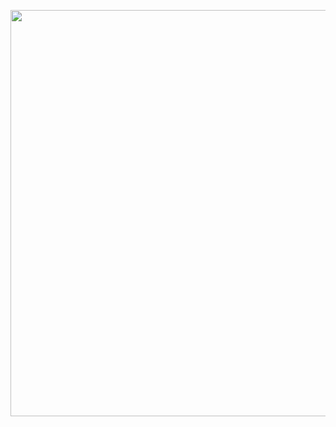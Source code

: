 <p align="center">
<img width="650" src="https://raw.githubusercontent.com/shinokada/svelte-boxicons/main/static/images/boxicons.webp" />
</p>